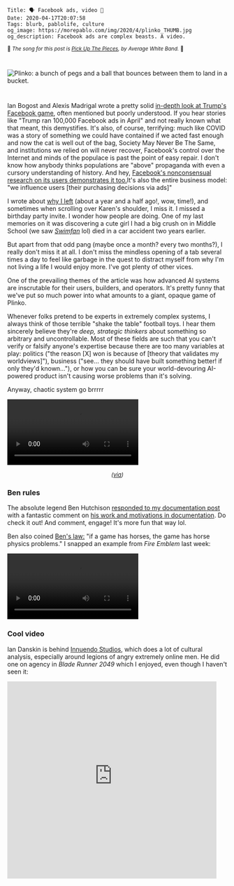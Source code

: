     Title: 🗣 Facebook ads, video 🤖
    Date: 2020-04-17T20:07:58
    Tags: blurb, pablolife, culture
    og_image: https://morepablo.com/img/2020/4/plinko_THUMB.jpg
    og_description: Facebook ads are complex beasts. A video.

<small>🎵 <em>The song for this post is <a href="https://www.youtube.com/watch?v=5gO1ys2AiNM">Pick Up The Pieces</a>, by Average White Band.</em> 🎵</small>

<div class="caption-img-block" style="margin: 25px auto">
<img src="/img/2020/4/plinko_THUMB.jpg" alt="Plinko: a bunch of pegs and a ball that bounces between them to land in a bucket." style="margin: 15px auto; max-height: 400px;" />
</div>

Ian Bogost and Alexis Madrigal wrote a pretty solid [in-depth look at Trump's
Facebook game][1], often mentioned but poorly understood. If you hear stories
like "Trump ran 100,000 Facebook ads in April" and not really known what that
meant, this demystifies. It's also, of course, terrifying: much like COVID was a
story of something we could have contained if we acted fast enough and now the
cat is well out of the bag, Society May Never Be The Same, and institutions we
relied on will never recover, Facebook's control over the Internet and minds of
the populace is past the point of easy repair. I don't know how anybody thinks
populations are "above" propaganda with even a cursory understanding of history.
And hey, [Facebook's nonconsensual research on its users demonstrates it
too.][2]It's also the entire business model: "we influence users [their
purchasing decisions via ads]"

I wrote about [why I left][3] (about a year and a half ago!, wow, time!), and
sometimes when scrolling over Karen's shoulder, I miss it. I missed a birthday
party invite. I wonder how people are doing. One of my last memories on it was
discovering a cute girl I had a big crush on in Middle School (we saw
[_Swimfan_][5] lol) died in a car accident two years earlier.

But apart from that odd pang (maybe once a month? every two months?), I really
don't miss it at all. I don't miss the mindless opening of a tab
several times a day to feel like garbage in the quest to distract myself from
why I'm not living a life I would enjoy more. I've got plenty of other vices. 

One of the prevailing themes of the article was how advanced AI systems are
inscrutable for their users, builders, and operators. It's pretty funny
that we've put so much power into what amounts to a giant, opaque game of Plinko.

Whenever folks pretend to be experts in extremely complex systems, I always
think of those terrible "shake the table" football toys. I hear them sincerely
believe they're _deep, strategic thinkers_ about something so arbitrary and
uncontrollable. Most of these fields are such that you can't verify or falsify
anyone's expertise because there are too many variables at play: politics ("the
reason [X] won is because of [theory that validates my worldviews]"), business
("see… they should have built something better! if only they'd known…"), or how
you can be sure your world-devouring AI-powered product isn't causing worse
problems than it's solving.

Anyway, chaotic system go brrrrr

<video style="display: block; max-width: 95%" autoplay loop><source src="/img/2020/4/football.mp4" type="video/mp4"></video>
<p style="font-style: italic; text-align: center; font-size: small">(<a href="https://www.youtube.com/watch?v=g73adNqg9t4">via</a>)</p>

### Ben rules

The absolute legend Ben Hutchison [responded to my documentation post][8] with a
fantastic comment on [his work and motivations in documentation][7]. Do check it
out! And comment, engage! It's more fun that way lol.

Ben also coined [Ben's law:][6] "if a game has horses, the game has horse
physics problems." I snapped an example from _Fire Emblem_ last week:

<video controls preload="metadata" style="max-width: 800px;">
<source src="/img/2020/4/fire_emblem_horse.mp4" type="video/mp4">
<p>If your browser doesn't support HTML5 video, here's a <a href="/files/2019/6/8b-run-cut.mp4">link to the video</a> instead.</p>
</video>

### Cool video

Ian Danskin is behind [Innuendo Studios][4], which does a lot of cultural
analysis, especially around legions of angry extremely online men. He did one on
agency in _Blade Runner 2049_ which I enjoyed, even though I haven't seen it:

<iframe width="800" height="450" style="max-width: 95%" src="https://www.youtube-nocookie.com/embed/R943_eAvnWw" frameborder="0" allow="accelerometer; autoplay; encrypted-media; gyroscope; picture-in-picture" allowfullscreen></iframe>

   [1]: https://www.theatlantic.com/technology/archive/2020/04/how-facebooks-ad-technology-helps-trump-win/606403/
   [2]: https://www.nytimes.com/2014/06/30/technology/facebook-tinkers-with-users-emotions-in-news-feed-experiment-stirring-outcry.html
   [3]: /2018/11/bye-facebook.html
   [4]: https://www.youtube.com/user/mrskimps/featured
   [5]: https://www.imdb.com/title/tt0283026/
   [6]: https://twitter.com/Aldaviva/status/1130760913261219840
   [7]: https://us.morepablo.com/t/documentation/761/2
   [8]: /2020/03/documentation.html

